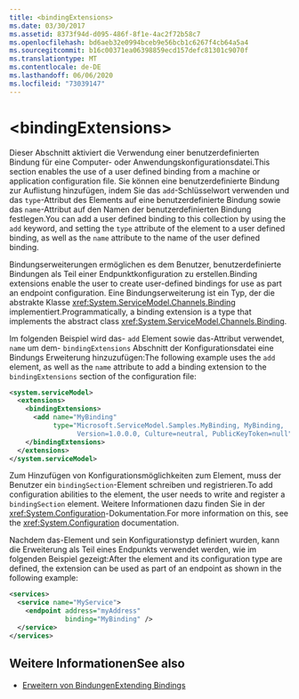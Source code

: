 ```yaml
---
title: <bindingExtensions>
ms.date: 03/30/2017
ms.assetid: 8373f94d-d095-486f-8f1e-4ac2f72b58c7
ms.openlocfilehash: bd6aeb32e0994bceb9e56bcb1c6267f4cb64a5a4
ms.sourcegitcommit: b16c00371ea06398859ecd157defc81301c9070f
ms.translationtype: MT
ms.contentlocale: de-DE
ms.lasthandoff: 06/06/2020
ms.locfileid: "73039147"
---
```

# \<bindingExtensions>

<span data-ttu-id="ccb76-101">Dieser Abschnitt aktiviert die Verwendung einer benutzerdefinierten Bindung für eine Computer- oder Anwendungskonfigurationsdatei.</span><span class="sxs-lookup"><span data-stu-id="ccb76-101">This section enables the use of a user defined binding from a machine or application configuration file.</span></span> <span data-ttu-id="ccb76-102">Sie können eine benutzerdefinierte Bindung zur Auflistung hinzufügen, indem Sie das `add`-Schlüsselwort verwenden und das `type`-Attribut des Elements auf eine benutzerdefinierte Bindung sowie das `name`-Attribut auf den Namen der benutzerdefinierten Bindung festlegen.</span><span class="sxs-lookup"><span data-stu-id="ccb76-102">You can add a user defined binding to this collection by using the `add` keyword, and setting the `type` attribute of the element to a user defined binding, as well as the `name` attribute to the name of the user defined binding.</span></span>

<span data-ttu-id="ccb76-103">Bindungserweiterungen ermöglichen es dem Benutzer, benutzerdefinierte Bindungen als Teil einer Endpunktkonfiguration zu erstellen.</span><span class="sxs-lookup"><span data-stu-id="ccb76-103">Binding extensions enable the user to create user-defined bindings for use as part an endpoint configuration.</span></span> <span data-ttu-id="ccb76-104">Eine Bindungserweiterung ist ein Typ, der die abstrakte Klasse <xref:System.ServiceModel.Channels.Binding> implementiert.</span><span class="sxs-lookup"><span data-stu-id="ccb76-104">Programmatically, a binding extension is a type that implements the abstract class <xref:System.ServiceModel.Channels.Binding>.</span></span>

<span data-ttu-id="ccb76-105">Im folgenden Beispiel wird das- `add` Element sowie das-Attribut verwendet, `name` um dem- `bindingExtensions` Abschnitt der Konfigurationsdatei eine Bindungs Erweiterung hinzuzufügen:</span><span class="sxs-lookup"><span data-stu-id="ccb76-105">The following example uses the `add` element, as well as the `name` attribute to add a binding extension to the `bindingExtensions` section of the configuration file:</span></span>

```xml
<system.serviceModel>
  <extensions>
    <bindingExtensions>
      <add name="MyBinding"
           type="Microsoft.ServiceModel.Samples.MyBinding, MyBinding,
                 Version=1.0.0.0, Culture=neutral, PublicKeyToken=null" />
    </bindingExtensions>
  </extensions>
</system.serviceModel>
```

<span data-ttu-id="ccb76-106">Zum Hinzufügen von Konfigurationsmöglichkeiten zum Element, muss der Benutzer ein `bindingSection`-Element schreiben und registrieren.</span><span class="sxs-lookup"><span data-stu-id="ccb76-106">To add configuration abilities to the element, the user needs to write and register a `bindingSection` element.</span></span> <span data-ttu-id="ccb76-107">Weitere Informationen dazu finden Sie in der <xref:System.Configuration>-Dokumentation.</span><span class="sxs-lookup"><span data-stu-id="ccb76-107">For more information on this, see the <xref:System.Configuration> documentation.</span></span>

<span data-ttu-id="ccb76-108">Nachdem das-Element und sein Konfigurationstyp definiert wurden, kann die Erweiterung als Teil eines Endpunkts verwendet werden, wie im folgenden Beispiel gezeigt:</span><span class="sxs-lookup"><span data-stu-id="ccb76-108">After the element and its configuration type are defined, the extension can be used as part of an endpoint as shown in the following example:</span></span>

```xml
<services>
  <service name="MyService">
    <endpoint address="myAddress"
              binding="MyBinding" />
  </service>
</services>
```

## <a name="see-also"></a><span data-ttu-id="ccb76-109">Weitere Informationen</span><span class="sxs-lookup"><span data-stu-id="ccb76-109">See also</span></span>

- [<span data-ttu-id="ccb76-110">Erweitern von Bindungen</span><span class="sxs-lookup"><span data-stu-id="ccb76-110">Extending Bindings</span></span>](../../../wcf/extending/extending-bindings.md)
